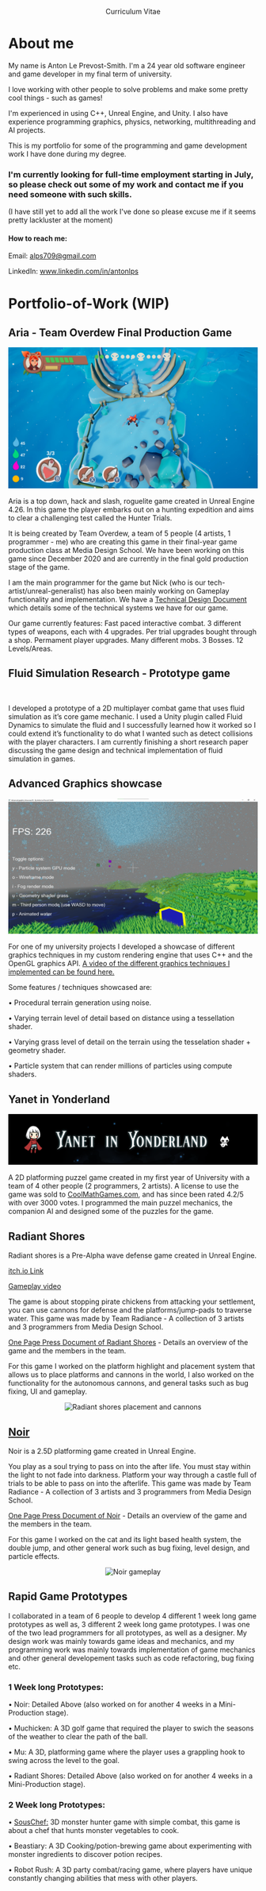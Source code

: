 <p align="center">Curriculum Vitae</p>

# About me
My name is Anton Le Prevost-Smith.
I'm a 24 year old software engineer and game developer in my final term of university.

I love working with other people to solve problems and make some pretty cool things - such as games!

I'm experienced in using C++, Unreal Engine, and Unity.
I also have experience programming graphics, physics, networking, multithreading and AI projects.

This is my portfolio for some of the programming and game development work I have done during my degree.

### I'm currently looking for full-time employment starting in July, so please check out some of my work and contact me if you need someone with such skills.

(I have still yet to add all the work I've done so please excuse me if it seems pretty lackluster at the moment)

#### How to reach me:
Email: alps709@gmail.com

LinkedIn: www.linkedin.com/in/antonlps

# Portfolio-of-Work (WIP)

## Aria - Team Overdew Final Production Game
<p align="center">
  <img title="" src="https://github.com/Alps709/Alps709/blob/master/Media/Overdew - Aria Screen Shot.png"/>
</p>
Aria is a top down, hack and slash, roguelite game created in Unreal Engine 4.26.
In this game the player embarks out on a hunting expedition and aims to clear a challenging test called the Hunter Trials.

It is being created by Team Overdew, a team of 5 people (4 artists, 1 programmer - me) who are creating this game in their final-year game production class at Media Design School. We have been working on this game since December 2020 and are currently in the final gold production stage of the game.

I am the main programmer for the game but Nick (who is our tech-artist/unreal-generalist) has also been mainly working on Gameplay functionality and implementation.
We have a [Technical Design Document](https://github.com/Alps709/Alps709/blob/master/Media/Aria%20Technical%20Design%20Document%20-%20Beta.pdf) which details some of the technical systems we have for our game.

Our game currently features:
Fast paced interactive combat.
3 different types of weapons, each with 4 upgrades.
Per trial upgrades bought through a shop.
Permament player upgrades.
Many different mobs.
3 Bosses.
12 Levels/Areas.



## Fluid Simulation Research - Prototype game
<p align="center">
  <img title="" src="https://github.com/Alps709/Alps709/blob/master/Media/Playtest.gif"/>
</p>
I developed a prototype of a 2D multiplayer combat game that uses fluid simulation as it’s core game mechanic. I used a Unity plugin called Fluid Dynamics to simulate the fluid and I successfully learned how it worked so I could extend it’s functionality to do what I wanted such as detect collisions with the player characters. I am currently finishing a short research paper discussing the game design and technical implementation of fluid simulation in games.


## Advanced Graphics showcase
<p align="center">
  <img title="" src="https://github.com/Alps709/Alps709/blob/master/Media/AdvancedGraphics.png"/>
</p>
For one of my university projects I developed a showcase of different graphics techniques in my custom rendering engine that uses C++ and the OpenGL graphics API.
<a href="https://www.youtube.com/watch?v=ZAtfRSMvaL0">A video of the different graphics techniques I implemented can be found here.</a>

Some features / techniques showcased are: 

•	Procedural terrain generation using noise. 

•	Varying terrain level of detail based on distance using a tessellation shader.

•	Varying grass level of detail on the terrain using the tesselation shader + geometry shader. 

•	Particle system that can render millions of particles using compute shaders.



## Yanet in Yonderland
<p align="center">
  <img title="" src="https://github.com/Alps709/Alps709/blob/master/Media/Yanet In Yonderland.png"/>
</p>
A 2D platforming puzzel game created in my first year of University with a team of 4 other people (2 programmers, 2 artists).
A license to use the game was sold to <a href="https://www.coolmathgames.com/0-yanet-in-yonderland">CoolMathGames.com</a>, and has since been rated 4.2/5 with over 3000 votes.
I programmed the main puzzel mechanics, the companion AI and designed some of the puzzles for the game.



## Radiant Shores
Radiant shores is a Pre-Alpha wave defense game created in Unreal Engine.

[itch.io Link](https://ourlittlestudio.itch.io/radiant-shores)

[Gameplay video](https://www.youtube.com/watch?v=6JjRdtMopVE&feature=emb_logo)

The game is about stopping pirate chickens from attacking your settlement, you can use cannons for defense and the platforms/jump-pads to traverse water.
This game was made by Team Radiance - A collection of 3 artists and 3 programmers from Media Design School.

[One Page Press Document of Radiant Shores](https://github.com/Alps709/Alps709/blob/master/Media/OnePagePressDocument_TeamRadiance.png) -  Details an overview of the game and the members in the team.

For this game I worked on the platform highlight and placement system that allows us to place platforms and cannons in the world, I also worked on the functionality for the autonomous cannons, and general tasks such as bug fixing, UI and gameplay.

<p align="center">
  <img title="Radiant shores placement and cannons" src="https://github.com/Alps709/Alps709/blob/master/Media/Radiant%20shores.gif"/>
</p>




## [Noir](https://ourlittlestudio.itch.io/noir)
Noir is a 2.5D platforming game created in Unreal Engine.  

You play as a soul trying to pass on into the after life. You must stay within the light to not fade into darkness. Platform your way through a castle full of trials to be able to pass on into the afterlife.
This game was made by Team Radiance - A collection of 3 artists and 3 programmers from Media Design School.

[One Page Press Document of Noir](https://github.com/Alps709/Alps709/blob/master/Media/OnePagePressDocument2_TeamRadiance.png) - Details an overview of the game and the members in the team.

For this game I worked on the cat and its light based health system, the double jump, and other general work such as bug fixing, level design, and particle effects.

<p align="center">
  <img title="Noir gameplay" src="https://github.com/Alps709/Alps709/blob/master/Media/Noir.gif"/>
</p>

## Rapid Game Prototypes
I collaborated in a team of 6 people to develop 4 different 1 week long game prototypes as well as, 3 different 2 week long game prototypes. 
I was one of the two lead programmers for all prototypes, as well as a designer. My design work was mainly towards game ideas and mechanics, and my programming work was mainly towards implementation of game mechanics and other general developement tasks such as code refactoring, bug fixing etc. 

### 1 Week long Prototypes:

•	Noir: Detailed Above (also worked on for another 4 weeks in a Mini-Production stage).

•	Muchicken: A 3D golf game that required the player to swich the seasons of the weather to clear the path of the ball.

•	Mu: A 3D, platforming game where the player uses a grappling hook to swing across the level to the goal.

•	Radiant Shores: Detailed Above (also worked on for another 4 weeks in a Mini-Production stage).

### 2 Week long Prototypes:

•	[SousChef:](https://ourlittlestudio.itch.io/sous-chef) 3D monster hunter game with simple combat, this game is about a chef that hunts monster vegetables to cook.

•	Beastiary: A 3D Cooking/potion-brewing game about experimenting with monster ingredients to discover potion recipes.

•	Robot Rush: A 3D party combat/racing game, where players have unique constantly changing abilities that mess with other players.

